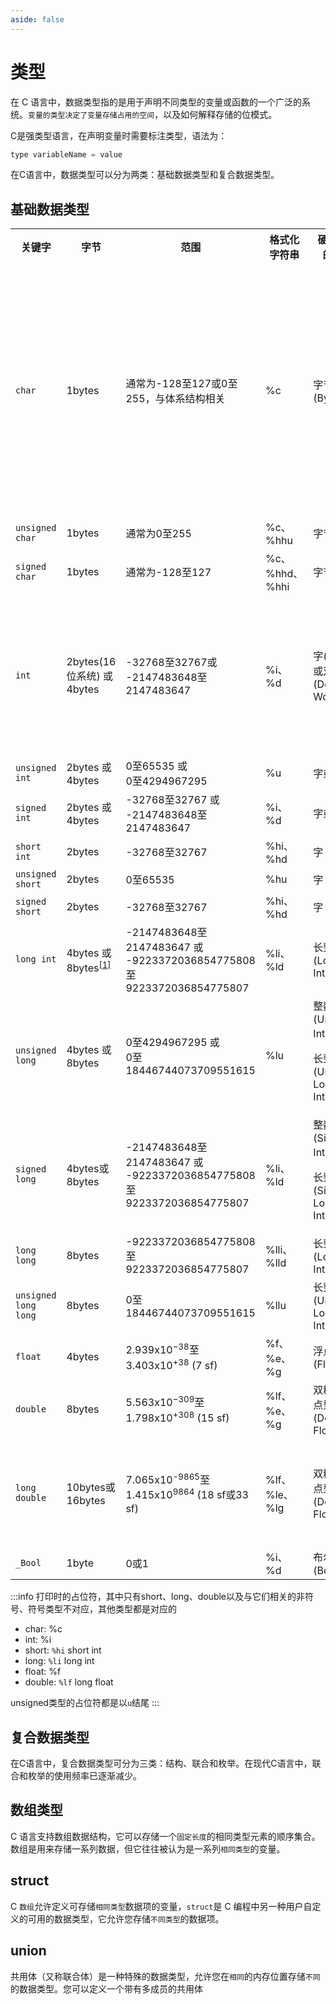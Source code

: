 ```yaml
---
aside: false
---
```


# 类型

在 C 语言中，数据类型指的是用于声明不同类型的变量或函数的一个广泛的系统。`变量的类型决定了变量存储占用的空间`，以及如何解释存储的位模式。

C是强类型语言，在声明变量时需要标注类型，语法为：

```c
type variableName = value
```

在C语言中，数据类型可以分为两类：基础数据类型和复合数据类型。

## 基础数据类型

<table class="wikitable">
  <tbody>
    <tr>
      <th>关键字</th>
      <th>字节</th>
      <th>范围</th>
      <th>格式化字符串</th>
      <th>硬件层面的类型</th>
      <th>备注</th>
    </tr>
    <tr>
      <td><code>char</code></td>
      <td>1bytes</td>
      <td>通常为-128至127或0至255，与体系结构相关</td>
      <td>%c</td>
      <td>字节(Byte)</td>
      <td>
        大多数情况下即<code>signed char；</code>
        <p>
          在极少数1byte&nbsp;!=
          8bit或不使用ASCII字符集的机器类型上范围可能会更大或更小。其它类型同理。
        </p>
      </td>
    </tr>
    <tr>
      <td><code>unsigned char</code></td>
      <td>1bytes</td>
      <td>通常为0至255</td>
      <td>%c、%hhu</td>
      <td>字节</td>
      <td></td>
    </tr>
    <tr>
      <td><code>signed char</code></td>
      <td>1bytes</td>
      <td>通常为-128至127</td>
      <td>%c、%hhd、%hhi</td>
      <td>字节</td>
      <td></td>
    </tr>
    <tr>
      <td><code>int</code></td>
      <td>2bytes(16位系统) 或<br />4bytes</td>
      <td>-32768至32767或<br />-2147483648至2147483647</td>
      <td>%i、%d</td>
      <td>字(Word)或双字(Double Word)</td>
      <td>
        即<code>signed int</code>(但用于bit-field时，int可能被视为signed
        int，也可能被视为unsigned int)
      </td>
    </tr>
    <tr>
      <td><code>unsigned int</code></td>
      <td>2bytes 或<br />4bytes</td>
      <td>0至65535 或<br />0至4294967295</td>
      <td>%u</td>
      <td>字或双字</td>
      <td></td>
    </tr>
    <tr>
      <td><code>signed int</code></td>
      <td>2bytes 或<br />4bytes</td>
      <td>-32768至32767 或<br />-2147483648至2147483647</td>
      <td>%i、%d</td>
      <td>字或双字</td>
      <td></td>
    </tr>
    <tr>
      <td><code>short int</code></td>
      <td>2bytes</td>
      <td>-32768至32767</td>
      <td>%hi、%hd</td>
      <td>字</td>
      <td>即<code>signed short</code></td>
    </tr>
    <tr>
      <td><code>unsigned short</code></td>
      <td>2bytes</td>
      <td>0至65535</td>
      <td>%hu</td>
      <td>字</td>
      <td></td>
    </tr>
    <tr>
      <td><code>signed short</code></td>
      <td>2bytes</td>
      <td>-32768至32767</td>
      <td>%hi、%hd</td>
      <td>字</td>
      <td></td>
    </tr>
    <tr>
      <td><code>long int</code></td>
      <td>
        4bytes 或<br />8bytes<sup id="cite_ref-1" class="reference"
          ><a href="#cite_note-1">[1]</a></sup
        >
      </td>
      <td>
        -2147483648至2147483647 或<br />-9223372036854775808至9223372036854775807
      </td>
      <td>%li、%ld</td>
      <td>长整数(Long Integer)</td>
      <td>即<code>signed long</code></td>
    </tr>
    <tr>
      <td><code>unsigned long</code></td>
      <td>4bytes 或<br />8bytes</td>
      <td>0至4294967295 或<br />0至18446744073709551615</td>
      <td>%lu</td>
      <td>
        整数(Unsigned Integer)或
        <p>长整数(Unsigned Long Integer)</p>
      </td>
      <td>依赖于实现</td>
    </tr>
    <tr>
      <td><code>signed long</code></td>
      <td>4bytes或<br />8bytes</td>
      <td>
        -2147483648至2147483647 或<br />-9223372036854775808至9223372036854775807
      </td>
      <td>%li、%ld</td>
      <td>
        整数(Signed Integer)或
        <p>长整数(Signed Long Integer)</p>
      </td>
      <td>依赖于实现</td>
    </tr>
    <tr>
      <td><code>long long</code></td>
      <td>8bytes</td>
      <td>-9223372036854775808至9223372036854775807</td>
      <td>%lli、%lld</td>
      <td>长整数(Long Integer)</td>
      <td></td>
    </tr>
    <tr>
      <td><code>unsigned long long</code></td>
      <td>8bytes</td>
      <td>0至18446744073709551615</td>
      <td>%llu</td>
      <td>长整数(Unsigned Long Integer)</td>
      <td></td>
    </tr>
    <tr>
      <td><code>float</code></td>
      <td>4bytes</td>
      <td>2.939x10<sup>−38</sup>至3.403x10<sup>+38</sup> (7 sf)</td>
      <td>%f、%e、%g</td>
      <td>浮点数(Float)</td>
      <td></td>
    </tr>
    <tr>
      <td><code>double</code></td>
      <td>8bytes</td>
      <td>5.563x10<sup>−309</sup>至1.798x10<sup>+308</sup> (15 sf)</td>
      <td>%lf、%e、%g</td>
      <td>双精度浮点型(Double Float)</td>
      <td></td>
    </tr>
    <tr>
      <td><code>long double</code></td>
      <td>10bytes或<br />16bytes</td>
      <td>7.065x10<sup>-9865</sup>至1.415x10<sup>9864</sup> (18 sf或33 sf)</td>
      <td>%lf、%le、%lg</td>
      <td>双精度浮点型(Double Float)</td>
      <td>在大多数平台上的实现与<code>double</code>相同，实现由编译器定义。</td>
    </tr>
    <tr>
      <td><code>_Bool</code></td>
      <td>1byte</td>
      <td>0或1</td>
      <td>%i、%d</td>
      <td>布尔型(Boolean)</td>
      <td></td>
    </tr>
  </tbody>
</table>

:::info
打印时的占位符，其中只有short、long、double以及与它们相关的非符号、符号类型不对应，其他类型都是对应的

- char: %c
- int: %i
- short: `%hi` short int
- long: `%li` long int
- float: %f
- double: `%lf` long float

unsigned类型的占位符都是以`u`结尾
:::

## 复合数据类型

在C语言中，复合数据类型可分为三类：结构、联合和枚举。在现代C语言中，联合和枚举的使用频率已逐渐减少。

## 数组类型

C 语言支持数组数据结构，它可以存储一个`固定长度`的相同类型元素的顺序集合。数组是用来存储一系列数据，但它往往被认为是一系列`相同类型`的变量。

## struct

C `数组`允许定义可存储`相同类型`数据项的变量，`struct`是 C 编程中另一种用户自定义的可用的数据类型，它允许您存储`不同类型`的数据项。

## union

共用体（又称联合体）是一种特殊的数据类型，允许您在`相同`的内存位置存储`不同`的数据类型。您可以定义一个带有多成员的共用体
